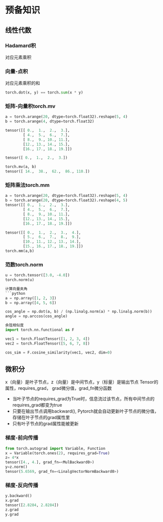 # 预备知识
## 线性代数
### Hadamard积
对应元素乘积
### 向量-点积
对应元素乘积的和
```python 
torch.dot(x, y) == torch.sum(x * y)
```
### 矩阵-向量积torch.mv

```python
a = torch.arange(20, dtype=torch.float32).reshape(5, 4)
b = torch.arange(4, dtype=torch.float32)

tensor([[ 0.,  1.,  2.,  3.],
        [ 4.,  5.,  6.,  7.],
        [ 8.,  9., 10., 11.],
        [12., 13., 14., 15.],
        [16., 17., 18., 19.]])

tensor([ 0.,  1.,  2.,  3.])

torch.mv(a, b)
tensor([ 14.,  38.,  62.,  86., 110.])

```

### 矩阵乘法torch.mm
```python
a = torch.arange(20, dtype=torch.float32).reshape(5, 4)
b = torch.arange(20, dtype=torch.float32).reshape(4, 5)
tensor([[ 0.,  1.,  2.,  3.],
        [ 4.,  5.,  6.,  7.],
        [ 8.,  9., 10., 11.],
        [12., 13., 14., 15.],
        [16., 17., 18., 19.]])

tensor([[ 0.,  1.,  2.,  3.,  4.],
        [ 5.,  6.,  7.,  8.,  9.],
        [10., 11., 12., 13., 14.],
        [15., 16., 17., 18., 19.]])
torch.mm(a,b)
```

### 范数torch.norm
```python
u = torch.tensor([3.0, -4.0])
torch.norm(u)

计算向量夹角
```python
a = np.array([1, 2, 3])
b = np.array([4, 5, 6])

cos_angle = np.dot(a, b) / (np.linalg.norm(a) * np.linalg.norm(b))
angle = np.arccos(cos_angle)

余弦相似度
import torch.nn.functional as F

vec1 = torch.FloatTensor([1, 2, 3, 4])
vec2 = torch.FloatTensor([5, 6, 7, 8])

cos_sim = F.cosine_similarity(vec1, vec2, dim=0)
```

## 微积分
x（向量）是叶子节点，z（向量）是中间节点，y（标量）是输出节点
Tensor的属性，requires_grad， grad微分值，grad_fn微分函数
- 当叶子节点的requires_grad为True时，信息流过该节点，所有中间节点的requires_grad都变为true
- 只要在输出节点调用backward(), Pytorch就会自动更新叶子节点的微分值，存储在叶子节点的grad属性里
- 只有叶子节点的grad属性能被更新
### 梯度-前向传播
```python
from torch.autograd import Variable, Function
x = Variable(torch.ones(2), requires_grad=True)
z= 4*x
tensor([4., 4.], grad_fn=<MulBackward0>)
y=z.norm()
tensor(5.6569, grad_fn=<LinalgVectorNormBackward0>)
```
### 梯度-反向传播
```python
y.backward()
x.grad
tensor([2.8284, 2.8284])
z.grad
y.grad
```




